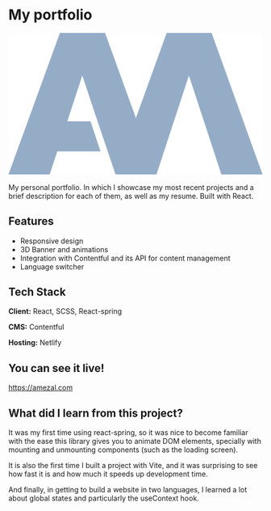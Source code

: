 # My portfolio 

![logo](https://raw.githubusercontent.com/Amezal/portfolio/1b79d61e5ec25a2c83a6badf1ecc0297619d7c3c/src/assets/Logo.svg)

My personal portfolio. In which I showcase my most recent projects and a brief description for each of them, as well as my resume. Built with React.

## Features

- Responsive design
- 3D Banner and animations
- Integration with Contentful and its API for content management
- Language switcher


## Tech Stack

**Client:** React, SCSS, React-spring

**CMS:** Contentful

**Hosting:** Netlify


## You can see it live!

https://amezal.com

## What did I learn from this project?

It was my first time using react-spring, so it was nice to become familiar with the ease this library gives you to animate DOM elements, specially with mounting and unmounting components (such as the loading screen).

It is also the first time I built a project with Vite, and it was surprising to see how fast it is and how much it speeds up development time.

And finally, in getting to build a website in two languages, I learned a lot about global states and particularly the useContext hook.